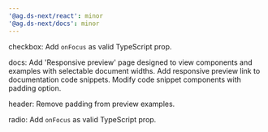 ```yaml
---
'@ag.ds-next/react': minor
'@ag.ds-next/docs': minor
---
```


checkbox: Add `onFocus` as valid TypeScript prop.

docs: Add 'Responsive preview' page designed to view components and examples with selectable document widths. Add responsive preview link to documentation code snippets. Modify code snippet components with padding option.

header: Remove padding from preview examples.

radio: Add `onFocus` as valid TypeScript prop.

